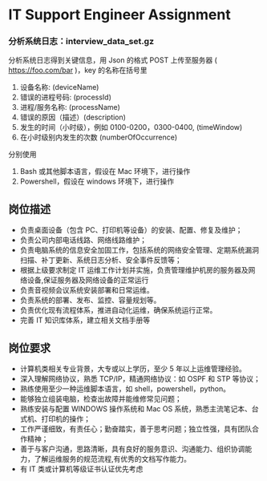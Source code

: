 # IT Support Engineer Assignment

### 分析系统日志：interview_data_set.gz

分析系统日志得到关键信息，用 Json 的格式 POST 上传至服务器 ( https://foo.com/bar )，key 的名称在括号里

1. 设备名称: (deviceName)
2. 错误的进程号码: (processId)
3. 进程/服务名称: (processName)
4. 错误的原因（描述）(description)
5. 发生的时间（小时级），例如 0100-0200，0300-0400, (timeWindow)
6. 在小时级别内发生的次数 (numberOfOccurrence)

分别使用

1. Bash 或其他脚本语言，假设在 Mac 环境下，进行操作
2. Powershell，假设在 windows 环境下，进行操作

## 岗位描述

- 负责桌面设备（包含 PC、打印机等设备）的安装、配置、修复及维护；
- 负责公司内部电话线路、网络线路维护；
- 负责电脑系统的信息安全加固工作，包括系统的网络安全管理、定期系统漏洞扫描、补丁更新、系统日志分析、安全事件反馈等；
- 根据上级要求制定 IT 运维工作计划并实施，负责管理维护机房的服务器及网络设备,保证服务器及网络设备的正常运行
- 负责音视频会议系统安装部署和日常运维。
- 负责系统的部署、发布、监控、容量规划等。
- 负责优化现有流程体系，推进自动化运维，确保系统运行正常。
- 完善 IT 知识库体系，建立相关文档手册等

## 岗位要求

- 计算机类相关专业背景，大专或以上学历，至少 5 年以上运维管理经验。
- 深入理解网络协议，熟悉 TCP/IP，精通网络协议：如 OSPF 和 STP 等协议；
- 熟练使用至少一种运维脚本语言，如 shell，powershell，python。
- 能够独立组装电脑，检查出故障并能维修常见问题；
- 熟练安装与配置 WINDOWS 操作系统和 Mac OS 系统，熟悉主流笔记本、台式机、打印机的操作；
- 工作严谨细致，有责任心；勤奋踏实，善于思考问题；独立性强，具有团队合作精神；
- 善于与客户沟通，思路清晰，具有良好的服务意识、沟通能力、组织协调能力，了解运维服务的规范流程,有优秀的文档写作能力。
- 有 IT 类或计算机等级证书认证优先考虑
